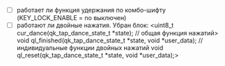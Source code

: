 - [ ] работает ли функция удержания по комбо-шифту (KEY_LOCK_ENABLE = no выключен)
- [ ] работают ли двойные нажатия. Убран блок:
<uint8_t cur_dance(qk_tap_dance_state_t *state); // общая функция нажатий>
void ql_finished(qk_tap_dance_state_t *state, void *user_data); //индивидуальные функции двойных нажатий
void ql_reset(qk_tap_dance_state_t *state, void *user_data);>
